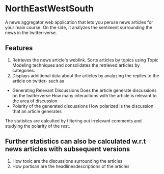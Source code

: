 # NorthEastWestSouth

A news aggregator web application that lets you peruse news articles for your main course. On the side, it analyzes the sentiment surrounding the news in the twitter-verse. 

Features
--
1. Retrieves the news article's weblink. Sorts articles by topics using Topic Modeling techniques and consolidates the retrieved articles by categories.
2. Displays additional data about the articles by analyzing the replies to the article on twitter- such as

- Generating Relevant Discussions  Does the article generate discussions on the twitterverse How many interactions with the article is relevant to the area of discussion
- Polarity of the generated discussions  How polarized is the discussion that an article generates 

The statistics are calculted by filtering out irrelevant comments and studying the polarity of the rest. 

Further statistics can also be calculated w.r.t news articles with subsequent versions
-- 
1. How toxic are the discussions surrounding the articles
2. How partisan are the headlinesdescriptions of the articles
